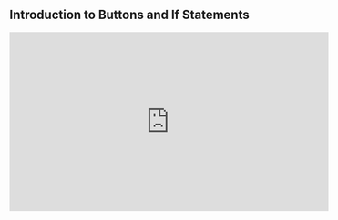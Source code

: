 ## Introduction to Buttons and If Statements

<iframe width="560" height="315" src="https://www.youtube.com/embed/amgtJUne3i0" frameborder="0" allow="accelerometer; autoplay; clipboard-write; encrypted-media; gyroscope; picture-in-picture" allowfullscreen></iframe>

